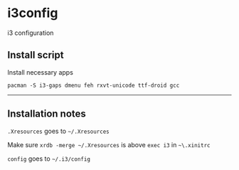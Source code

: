 # i3config
i3 configuration

## Install script

Install necessary apps

```
pacman -S i3-gaps dmenu feh rxvt-unicode ttf-droid gcc
```
---


## Installation notes

`.Xresources` goes to `~/.Xresources`

Make sure `xrdb -merge ~/.Xresources` is above `exec i3` in `~\.xinitrc`

`config` goes to `~/.i3/config`

